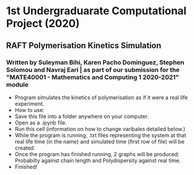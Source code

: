 # 1st Undergraduarate Computational Project (2020)
 
## RAFT Polymerisation Kinetics Simulation

### Written by Suleyman Bihi, Karen Pacho Dominguez, Stephen Solomou and Navraj Eari | as part of our submission for the "MATE40001 - Mathematics and Computing 1 2020-2021" module

- Program simulates the kinetics of polymerisation as if it were a real life experiment.
- How to use:
 - Save this file into a folder anywhere on your computer.
 - Open as a .ipynb file.
 - Run this cell (information on how to change varibales detailed below.)
 - While the program is running, .txt files representing the system at that real life time (in the name) and simulated time (first row of file) will be created.
 - Once the program has finished running, 2 graphs will be produced: Probabilty against chain length and Polydispersity against real time.
 - Finished!
